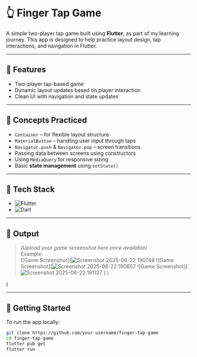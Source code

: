 # 👆 Finger Tap Game

A simple two-player tap game built using **Flutter**, as part of my learning journey. This app is designed to help practice layout design, tap interactions, and navigation in Flutter.

---

## 📱 Features

- Two-player tap-based game
- Dynamic layout updates based on player interaction
- Clean UI with navigation and state updates

---

## 🧠 Concepts Practiced

- `Container` – for flexible layout structure  
- `MaterialButton` – handling user input through taps  
- `Navigator.push` & `Navigator.pop` – screen transitions  
- Passing data between screens using constructors  
- Using `MediaQuery` for responsive sizing  
- Basic **state management** using `setState()`

---

## 🧰 Tech Stack

- ![Flutter](https://img.shields.io/badge/Flutter-02569B?style=for-the-badge&logo=flutter&logoColor=white)
- ![Dart](https://img.shields.io/badge/Dart-0175C2?style=for-the-badge&logo=dart&logoColor=white)

---

## 📸 Output

> *(Upload your game screenshot here once available)*  
> Example:  
> ![Game Screenshot](![Screenshot 2025-06-22 190748](https://github.com/user-attachments/assets/12869c15-233a-4b37-8032-cb3f571afaef)
> ![Game Screenshot](![Screenshot 2025-06-22 190657](https://github.com/user-attachments/assets/20563f06-8e10-4586-bb89-dc6f03b4cbac)
> ![Game Screenshot](![Screenshot 2025-06-22 191127](https://github.com/user-attachments/assets/deb48fbb-e43c-47eb-aff1-b3ac36fda61c)
)
)

)

---

## 🚀 Getting Started

To run the app locally:

```bash
git clone https://github.com/your-username/finger-tap-game
cd finger-tap-game
flutter pub get
flutter run
